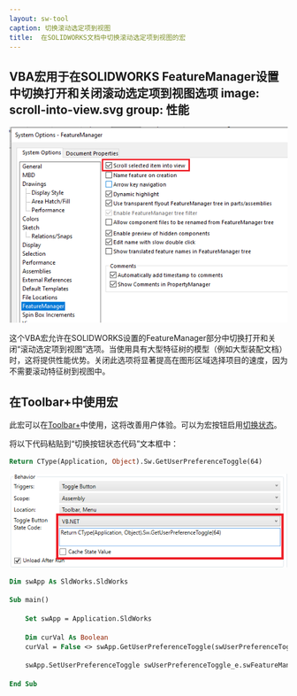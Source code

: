 ```yaml
---
layout: sw-tool
caption: 切换滚动选定项到视图
title:  在SOLIDWORKS文档中切换滚动选定项到视图的宏
---
```

 VBA宏用于在SOLIDWORKS FeatureManager设置中切换打开和关闭滚动选定项到视图选项
image: scroll-into-view.svg
group: 性能
---
![SOLIDWORKS设置中的滚动选定项到视图选项](solidworks-feature-manager-settings.png)

这个VBA宏允许在SOLIDWORKS设置的FeatureManager部分中切换打开和关闭“滚动选定项到视图”选项。当使用具有大型特征树的模型（例如大型装配文档）时，这将提供性能优势。关闭此选项将显著提高在图形区域选择项目的速度，因为不需要滚动特征树到视图中。

## 在Toolbar+中使用宏

此宏可以在[Toolbar+](https://cadplus.xarial.com/toolbar/)中使用，这将改善用户体验。可以为宏按钮启用[切换状态](https://cadplus.xarial.com/toolbar/configuration/toggles/)。

将以下代码粘贴到“切换按钮状态代码”文本框中：

~~~ vb
Return CType(Application, Object).Sw.GetUserPreferenceToggle(64)
~~~

![处理切换按钮状态的代码](toggle-state-code.png)

~~~ vb
Dim swApp As SldWorks.SldWorks

Sub main()

    Set swApp = Application.SldWorks
    
    Dim curVal As Boolean
    curVal = False <> swApp.GetUserPreferenceToggle(swUserPreferenceToggle_e.swFeatureManagerEnsureVisible)
    
    swApp.SetUserPreferenceToggle swUserPreferenceToggle_e.swFeatureManagerEnsureVisible, Not curVal
    
End Sub
~~~